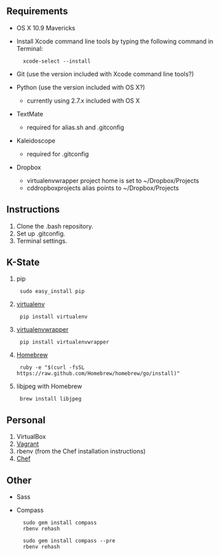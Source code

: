 ## Requirements

- OS X 10.9 Mavericks
- Install Xcode command line tools by typing the following command in Terminal:
    
        xcode-select --install
    
- Git (use the version included with Xcode command line tools?)
- Python (use the version included with OS X?)
    - currently using 2.7.x included with OS X
- TextMate
    - required for alias.sh and .gitconfig
- Kaleidoscope
    - required for .gitconfig
- Dropbox
    - virtualenvwrapper project home is set to ~/Dropbox/Projects
    - cddropboxprojects alias points to ~/Dropbox/Projects

## Instructions

1. Clone the .bash repository.
1. Set up .gitconfig.
1. Terminal settings.

## K-State

1. pip
    
        sudo easy_install pip
    
1. [virtualenv](http://virtualenv.org/)
    
        pip install virtualenv
    
1. [virtualenvwrapper](http://virtualenvwrapper.readthedocs.org/)
    
        pip install virtualenvwrapper
    
1. [Homebrew](http://brew.sh/)
    
        ruby -e "$(curl -fsSL https://raw.github.com/Homebrew/homebrew/go/install)"
    
1. libjpeg with Homebrew
    
        brew install libjpeg
    
## Personal

1. VirtualBox
1. [Vagrant](http://vagrantup.com/)
1. rbenv (from the Chef installation instructions)
1. [Chef](http://getchef.com/)

## Other

- Sass
- Compass
    
        sudo gem install compass
		rbenv rehash
    
        sudo gem install compass --pre
		rbenv rehash
